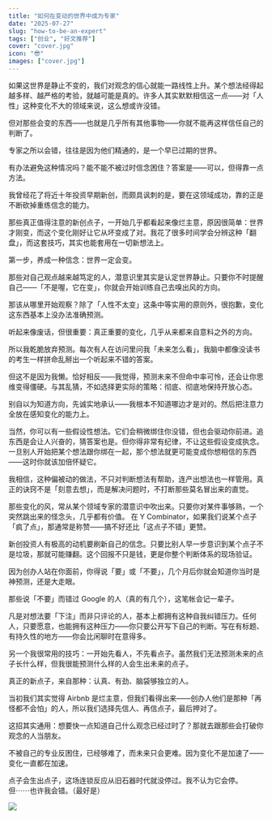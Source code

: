 ```yaml
---
title: "如何在变动的世界中成为专家"
date: "2025-07-27"
slug: "how-to-be-an-expert"
tags: ["创业", "好文推荐"]
cover: "cover.jpg"
icon: "😎"
images: ["cover.jpg"]
---
```

如果这世界是静止不变的，我们对观念的信心就能一路线性上升。某个想法经得起越多样、越严格的考验，就越可能是真的。许多人其实默默相信这一点——对「人性」这种变化不大的领域来说，这么想或许没错。



但对那些会变的东西——也就是几乎所有其他事物——你就不能再这样信任自己的判断了。



专家之所以会错，往往是因为他们精通的，是一个早已过期的世界。



有办法避免这种情况吗？能不能不被过时信念困住？答案是——可以，但得靠一点方法。



我曾经花了将近十年投资早期新创，而颇具讽刺的是，要在这领域成功，靠的正是不断砍掉重练信念的能力。



那些真正值得注意的新创点子，一开始几乎都看起来像烂主意，原因很简单：世界才刚变，而这个变化刚好让它从坏变成了对。我花了很多时间学会分辨这种「翻盘」，而这套技巧，其实也能套用在一切新想法上。



第一步，养成一种信念：世界一定会变。



那些对自己观点越来越笃定的人，潜意识里其实是认定世界静止。只要你不时提醒自己——「不是喔，它在变」，你就会开始训练自己去嗅出风的方向。



那该从哪里开始观察？除了「人性不太变」这条中等实用的原则外，很抱歉，变化这东西基本上没办法准确预测。



听起来像废话，但很重要：真正重要的变化，几乎从来都来自意料之外的方向。



所以我乾脆放弃预测。每次有人在访问里问我「未来怎么看」，我脑中都像没读书的考生一样拼命乱掰出一个听起来不错的答案。



但这不是因为我懒。恰好相反——我觉得，预测未来不但命中率可怜，还会让你思维变得僵硬。与其乱猜，不如选择更实际的策略：彻底、彻底地保持开放心态。



别自以为知道方向，先诚实地承认——我根本不知道哪边才是对的。然后把注意力全放在感知变化的能力上。



当然，你可以有一些假设性想法。它们会稍微绑住你没错，但也会驱动你前进。追东西是会让人兴奋的，猜答案也是。但你得非常有纪律，不让这些假设变成执念。
一旦别人开始把某个想法跟你绑在一起，那个想法就更可能变成你想相信的东西——这时你就该加倍怀疑它。



我相信，这种偏被动的做法，不只对判断想法有帮助，连产出想法也一样管用。真正的诀窍不是「刻意去想」，而是解决问题时，不打断那些莫名冒出来的直觉。



那些变化的风，常从某个领域专家的潜意识中吹出来。只要你对某件事够熟，一个突然跳出来的怪念头，几乎都有价值。
在 Y Combinator，如果我们说某个点子「疯了点」，那通常是称赞——搞不好还比「这点子不错」更赞。



新创投资人有极高的动机要刷新自己的信念。只要比别人早一步意识到某个点子不是垃圾，那就可能赚翻。这个回报不只是钱，更是你整个判断体系的现场验证。



因为创办人站在你面前，你得说「要」或「不要」，几个月后你就会知道你当时是神预测，还是大走眼。



那些说「不要」而错过 Google 的人（真的有几个），这笔帐会记一辈子。



凡是对想法要「下注」而非只评论的人，基本上都拥有这种自我纠错压力。任何人，只要愿意，也能拥有这种压力——你只要公开写下自己的判断。写在有标题、有持久性的地方——你会比闲聊时在意得多。



另一个我很常用的技巧：一开始先看人，不先看点子。虽然我们无法预测未来的点子长什么样，但我很能预测什么样的人会生出未来的点子。



真正的新点子，来自那种：认真、有劲、脑袋够独立的人。



当初我们其实觉得 Airbnb 是烂主意，但我们看得出来——创办人他们是那种「再怪都不会怕」的人，所以我们选择先信人、再信点子，最后押对了。



这招其实通用：想要快一点知道自己什么观念已经过时了？那就去跟那些会打破你观念的人当朋友。



不被自己的专业反困住，已经够难了，而未来只会更难。因为变化不是加速了——变化一直都在加速。



点子会生出点子，这场连锁反应从旧石器时代就没停过。我不认为它会停。
但⋯⋯也许我会错。（最好是）




![](https://prod-files-secure.s3.us-west-2.amazonaws.com/112d0858-5090-4d34-a606-b75eb8d65fd2/46476355-9cf3-4e99-9b7a-3531bc426380/1000202064.png?X-Amz-Algorithm=AWS4-HMAC-SHA256&X-Amz-Content-Sha256=UNSIGNED-PAYLOAD&X-Amz-Credential=ASIAZI2LB4664VDOOZLZ%2F20251030%2Fus-west-2%2Fs3%2Faws4_request&X-Amz-Date=20251030T151504Z&X-Amz-Expires=3600&X-Amz-Security-Token=IQoJb3JpZ2luX2VjEDcaCXVzLXdlc3QtMiJIMEYCIQDY7uDtj1a%2BL2RaevBdTsY6cFbj6OjU4PGcJOmUxiKdKAIhAIRP48zGN4En2YRh23dMqHcckcj6zem8KNJJ3cDmbqMTKogECPD%2F%2F%2F%2F%2F%2F%2F%2F%2F%2FwEQABoMNjM3NDIzMTgzODA1IgwJLKhDWpNl%2F1DyklMq3AMBNxGouiTOxuhQy1hJ2tpwG%2FN%2FtKGgNmDPU4m%2FtXu3E2Hs5t8mQXsZYk6RXXkoEtmiAvn8ZCiLUP58iNFQYmKMZO9Q91AWeucpvR4g9j3CrzAvKkpLiRXrzbLrFmUOsleawKIwhIp40r1TE78dRGPhcVAppZlwNUcc0qldQwqr6NX6LdYbeNH5fms5%2BgL0%2FNpJSijWc%2B%2FoOBxuK8f5YYQHwrxeQhkzDaiQ4Py5TMK%2Fq2kNZ1Reh2wj4vU7NiVbh%2BVFSqWM%2B1OVNcDvyytq7jUK0wO7AcPDNlYrD7L1FglCDOeh2huRoB%2BztPaiG3FKaPJfOYfL7HCT4hNaVsEsa%2FXT0qrWRt2uL9t8DMmQSm7o%2FU8KsAcM%2F5lFMwUNjzuDWKt5h8XRQW1yvTsquKQpn4h86cbfaqj1t8Bq%2Bg0kesm2Hm5X%2FnV8o9qFhlynmF6%2F07X%2F39zFWp%2BcFtApinUwgYOqzyn5Omn0C3m0MlcJatHOhp4oC1j5nvpRFBY%2FF8WWN9w8RE4ZwOAXAermgkUJ3P5%2B6ePC0n%2F5SrqkoqzckiESfr9cEeCc7sP1QoH%2FAfu1ZnrgQZRrxKolS%2BJmFHsnScgVgL%2B%2BWuOnmwzVHeitKKl6d00u0xuBcTPpmaANjDC%2B%2FY3IBjqkAe12iuzVWXBAOsYZXrhbNJwypjMLso04RheZunq%2Bb7iYIdmRCpFinlpVgC6fWfuzffhfjuuoyCAHD3JxjLRvmCGB%2FUB5i3LQSlf27Jh1eHndYvMhN86aorPRhgF3QfBjNO5OKJrPr1RT5671mgdrewlL%2BB%2F2UabiyOrVFd6RWM61ctpQFW808ZKhNKYf2Twt80%2BNTgBKMmlZZDtlC0t%2Blr4HGQB%2B&X-Amz-Signature=518a0078a6decee4f6be96a1872a426c17c65d4b8cd0149ce692cd3e8b38b942&X-Amz-SignedHeaders=host&x-amz-checksum-mode=ENABLED&x-id=GetObject)

